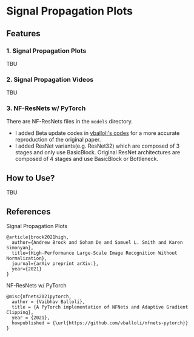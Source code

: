 # Signal Propagation Plots

## Features

### 1. Signal Propagation Plots

TBU

### 2. Signal Propagation Videos

TBU

### 3. NF-ResNets w/ PyTorch

There are NF-ResNets files in the `models` directory.

- I added Beta update codes in [vballoli's codes](https://github.com/vballoli/nfnets-pytorch) for a more accurate reproduction of the original paper.
- I added ResNet variants(e.g. ResNet32) which are composed of 3 stages and only use BasicBlock. Original ResNet architectures are composed of 4 stages and use BasicBlock or Bottleneck.


## How to Use?

TBU

## References

Signal Propagation Plots

```
@article{brock2021high,
  author={Andrew Brock and Soham De and Samuel L. Smith and Karen Simonyan},
  title={High-Performance Large-Scale Image Recognition Without Normalization},
  journal={arXiv preprint arXiv:},
  year={2021}
}
```

NF-ResNets w/ PyTorch

```
@misc{nfnets2021pytorch,
  author = {Vaibhav Balloli},
  title = {A PyTorch implementation of NFNets and Adaptive Gradient Clipping},
  year = {2021},
  howpublished = {\url{https://github.com/vballoli/nfnets-pytorch}}
}
```